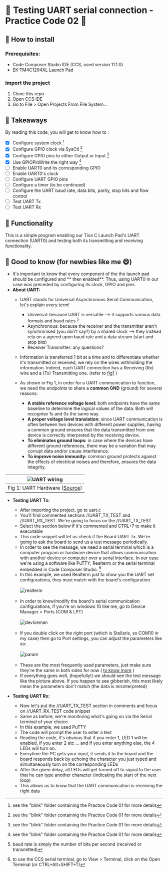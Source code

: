 # 🔗 Testing UART serial connection - Practice Code 02 🔗

## 🍱 How to install 
### Prerequisites: 
- Code Composer Studio IDE (CCS, used version 11.1.0)
- EK-TM4C1294XL Launch Pad
### Import the project 
1. Clone this repo
2. Open CCS IDE
3. Go to File > Open Projects From File System... 

## 📔 Takeaways 
By reading this code, you will get to know how to :
- [x] Configure system clock [^1]
- [x] Configure GPIO clock via SysCtl [^1]
- [x] Configure GPIO pins to either Output or Input [^1]
- [x] Use GPIOPinWrite the right way [^1]
- [ ] Enable UART0 and its corresponding GPIO
- [ ] Enable UART0's clock
- [ ] Configure UART GPIO pins
- [ ] Configure a timer (to be continued)
- [ ] Configure the UART baud rate, data bits, parity, stop bits and flow control
- [ ] Test UART Tx
- [ ] Test UART Rx

## 🧰 Functionality 
This is a simple program enabling our Tiva C Launch Pad's UART connection (UART0) and testing both its transmitting and receiving functionality.

## 🧠 Good to know (for newbies like me 😄) 
- It's important to know that every component of the the launch pad should be configured and ** then enabled**. Thus, using UART0 in our case was preceded by configuring its clock, GPIO and pins.
- **About UART:**
    * UART stands for Universal Asynchronous Serial Communication, let's explain every term!
        - Universal: because UART is versatile --> it supports various data formats and baud rates [^2]
        - Asynchronous: because the receiver and the transmitter aren't synchronised (you don't say?) by a shared clock --> they instead rely on a agreed upon baud rate and a data stream (start and stop bits)
        - Receiver Transmitter: any questions?
 
    * Information is transferred 1 bit at a time and to differentiate whether it's transmitted or received, we rely on the wires withholding the information. Indeed, each UART connection has a Receiving (Rx) wire and a (Tx) Transmitting one. (refer to [fig1](#fig-anchor1) )
    * As shown in Fig 1, in order for a UART communication to function, we need the endpoints to share a **common GND** (ground) for several reasons:
        - **A stable reference voltage level:** both endpoints have the same baseline to determine the logical values of the data. Both will recognise 1s and 0s the same way.
        - **A proper voltage level translation:** since UART communication is often between two devices with different power supplies, having a common ground ensures that the data transmitted from one device is correctly interpreted by the receiving device.
        - **To eliminates ground loops:** in case where the devices have different ground references, there may be a variation that may corrupt data and/or cause interference.
        - **To improve noise immunity:** common ground protects against the effects of electrical noises and therefore, ensures the data integrity.

<div align="center">
  
| ![UART wiring](https://vanhunteradams.com/Protocols/UART/uart_hardware.png)  |
|:--:| 
| Fig 1: UART Hardware ([Source](https://vanhunteradams.com/Protocols/UART/UART.html)) <a id="fig-anchor1"></a> |

</div>

- **Testing UART Tx:**
    * After importing the project, go to uart.c
    * You'll find commented sections //UART_TX_TEST and //UART_RX_TEST. We're going to focus on the //UART_TX_TEST
    * Select the section below if it's commented and CTRL+7 to make it executable
    * This code snippet will let us check if the Board UART Tx. We're going to ask the board to send us a test message periodically.
    * In order to see the message, we need a serial terminal which is a computer program or hardware device that allows communication with another device or computer over a serial interface. In our case we're using a software like PuTTY, Realterm or the serial terminal embedded in Code Composer Studio. [^3]
    * In this example, we used Realterm just to show you the UART set configurations, they must match with the board's configuration. <br><br>
    ![realterm](https://imgur.com/LsoELTc.png) <br><br>
    * In order to know/modify the board's serial communication configurations, if you're on windows 10 like me, go to Device Manager > Ports (COM & LPT) <br> <br>
    ![deviceman](https://imgur.com/2yAtsex.png)
<br> <br>
    * If you double click on the right port (which is Stellaris, so COM10 in my case) then go to Port settings, you can adjust the parameters like so: <br> <br>
    ![param](https://imgur.com/0AEd3JF.png) <br><br>
    * These are the most frequently used parameters, just make sure they're the same in both sides for now ( [to know more](https://www.analog.com/en/analog-dialogue/articles/uart-a-hardware-communication-protocol.html) ) 
    * If everything goes well, (hopefully!) we should see the test message like the picture above. If you happen to see gibberish, this most likely mean the parameters don't match (the data is misinterpreted)
 
-  **Testing UART Rx:**
    * Now let's put the //UART_TX_TEST section in comments and focus on //UART_RX_TEST code snippet
    * Same as before, we're monitoring what's going on via the Serial terminal of your choice
    * In this example, we used PuTTY
    * The code will prompt the user to enter a text
    * Reading the code, it's obvious that if you enter 1, LED 1 will be enabled, if you enter 2 etc ... and if you enter anything else, the 4 LEDs will turn on.
    * Everytime the PC gets your input, it sends it to the board and the board responds back by echoing the character you just typed and simultaneously turn on the corresponding LEDs
    * After the given delay, all LEDs will get turned off to signal to the user that he can type another character (indicating the start of the next loop) 
    * This allows us to know that the UART communication is receiving the right data


[^1]: see the "blink" folder containing the Practice Code 01 for more details
[^2]: baud rate is simply the number of bits per second (received or transmitted) 
[^3]: to use the CCS serial terminal, go to View > Terminal, click on the Open Terminal (or CTRL+Alt+SHIFT+T) 
